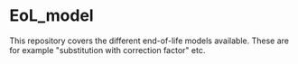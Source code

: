 # EoL_model
This repository covers the different end-of-life models available. These are for example "substitution with correction factor" etc.
